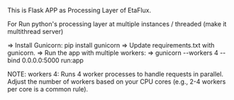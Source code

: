 This is Flask APP as Processing Layer of EtaFlux.

For Run python's processing layer at multiple instances / threaded (make it multithread server)

=> Install Gunicorn: pip install gunicorn
=> Update requirements.txt with gunicorn.
=> Run the app with multiple workers:
    => gunicorn --workers 4 --bind 0.0.0.0:5000 run:app

NOTE: 
    workers 4: Runs 4 worker processes to handle requests in parallel.
    Adjust the number of workers based on your CPU cores (e.g., 2-4 workers per core is a common rule).